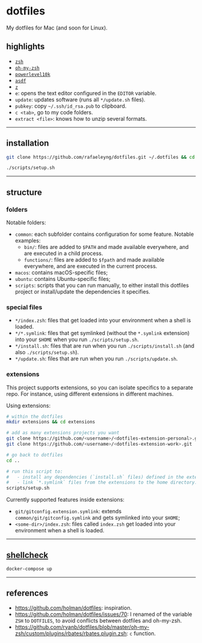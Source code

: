 # dotfiles

My dotfiles for Mac (and soon for Linux).

## highlights

- [`zsh`](https://zsh.sourceforge.io/)
- [`oh-my-zsh`](https://ohmyz.sh/)
- [`powerlevel10k`](https://github.com/romkatv/powerlevel10k)
- [`asdf`](https://asdf-vm.com/)
- [`z`](https://github.com/rupa/z)
- `e`: opens the text editor configured in the `EDITOR` variable.
- `update`: updates software (runs all `*/update.sh` files).
- `pubkey`: copy `~/.ssh/id_rsa.pub` to clipboard.
- `c <tab>`, go to my code folders.
- `extract <file>`: knows how to unzip several formats.

---

## installation

```sh
git clone https://github.com/rafaeleyng/dotfiles.git ~/.dotfiles && cd ~/.dotfiles

./scripts/setup.sh
```

---

## structure

### folders

Notable folders:

- `common`: each subfolder contains configuration for some feature. Notable examples:
  - `bin/`: files are added to `$PATH` and made available everywhere, and are executed in a child process.
  - `functions/`: files are added to `$fpath` and made available everywhere, and are executed in the current process.
- `macos`: contains macOS-specific files;
- `ubuntu`: contains Ubuntu-specific files;
- `scripts`: scripts that you can run manually, to either install this dotfiles project or install/update the dependencies it specifies.

### special files

- `*/index.zsh`: files that get loaded into your environment when a shell is loaded.
- `*/*.symlink`: files that get symlinked (without the `*.symlink` extension) into your `$HOME` when you run `./scripts/setup.sh`.
- `*/install.sh`: files that are run when you run `./scripts/install.sh` (and also `./scripts/setup.sh`).
- `*/update.sh`: files that are run when you run `./scripts/update.sh`.

### extensions

This project supports extensions, so you can isolate specifics to a separate repo. For instance, using different extensions in different machines.

Using extensions:

```sh
# within the dotfiles
mkdir extensions && cd extensions

# add as many extensions projects you want
git clone https://github.com/<username>/<dotfiles-extension-personal>.git
git clone https://github.com/<username>/<dotfiles-extension-work>.git

# go back to dotfiles
cd ..

# run this script to:
#   - install any dependencies (`install.sh` files) defined in the extensions;
#   - link `*.symlink` files from the extensions to the home directory.
scripts/setup.sh
```

Currently supported features inside extensions:
- `git/gitconfig.extension.symlink`: extends `common/git/gitconfig.symlink` and gets symlinked into your `$HOME`;
- `<some-dir>/index.zsh`: files called `index.zsh` get loaded into your environment when a shell is loaded.

---

## [shellcheck](https://www.shellcheck.net/)

```sh
docker-compose up
```

---

## references

- https://github.com/holman/dotfiles: inspiration.
- https://github.com/holman/dotfiles/issues/70: I renamed of the variable `ZSH` to `DOTFILES`, to avoid conflicts between dotfiles and oh-my-zsh.
- https://github.com/ryanb/dotfiles/blob/master/oh-my-zsh/custom/plugins/rbates/rbates.plugin.zsh: `c` function.
